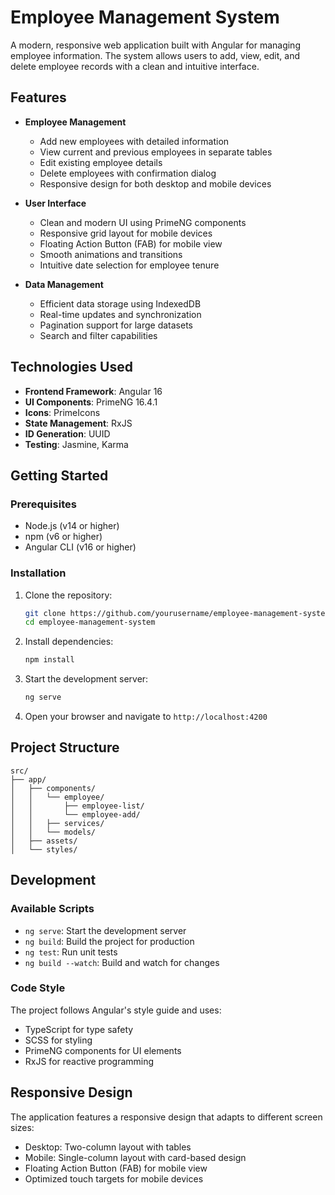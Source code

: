 # Employee Management System

A modern, responsive web application built with Angular for managing employee information. The system allows users to add, view, edit, and delete employee records with a clean and intuitive interface.

## Features

- **Employee Management**
  - Add new employees with detailed information
  - View current and previous employees in separate tables
  - Edit existing employee details
  - Delete employees with confirmation dialog
  - Responsive design for both desktop and mobile devices

- **User Interface**
  - Clean and modern UI using PrimeNG components
  - Responsive grid layout for mobile devices
  - Floating Action Button (FAB) for mobile view
  - Smooth animations and transitions
  - Intuitive date selection for employee tenure

- **Data Management**
  - Efficient data storage using IndexedDB
  - Real-time updates and synchronization
  - Pagination support for large datasets
  - Search and filter capabilities

## Technologies Used

- **Frontend Framework**: Angular 16
- **UI Components**: PrimeNG 16.4.1
- **Icons**: PrimeIcons
- **State Management**: RxJS
- **ID Generation**: UUID
- **Testing**: Jasmine, Karma

## Getting Started

### Prerequisites

- Node.js (v14 or higher)
- npm (v6 or higher)
- Angular CLI (v16 or higher)

### Installation

1. Clone the repository:
   ```bash
   git clone https://github.com/yourusername/employee-management-system.git
   cd employee-management-system
   ```

2. Install dependencies:
   ```bash
   npm install
   ```

3. Start the development server:
   ```bash
   ng serve
   ```

4. Open your browser and navigate to `http://localhost:4200`

## Project Structure

```
src/
├── app/
│   ├── components/
│   │   └── employee/
│   │       ├── employee-list/
│   │       └── employee-add/
│   │   ├── services/
│   │   └── models/
│   ├── assets/
│   └── styles/
```

## Development

### Available Scripts

- `ng serve`: Start the development server
- `ng build`: Build the project for production
- `ng test`: Run unit tests
- `ng build --watch`: Build and watch for changes

### Code Style

The project follows Angular's style guide and uses:
- TypeScript for type safety
- SCSS for styling
- PrimeNG components for UI elements
- RxJS for reactive programming

## Responsive Design

The application features a responsive design that adapts to different screen sizes:
- Desktop: Two-column layout with tables
- Mobile: Single-column layout with card-based design
- Floating Action Button (FAB) for mobile view
- Optimized touch targets for mobile devices
